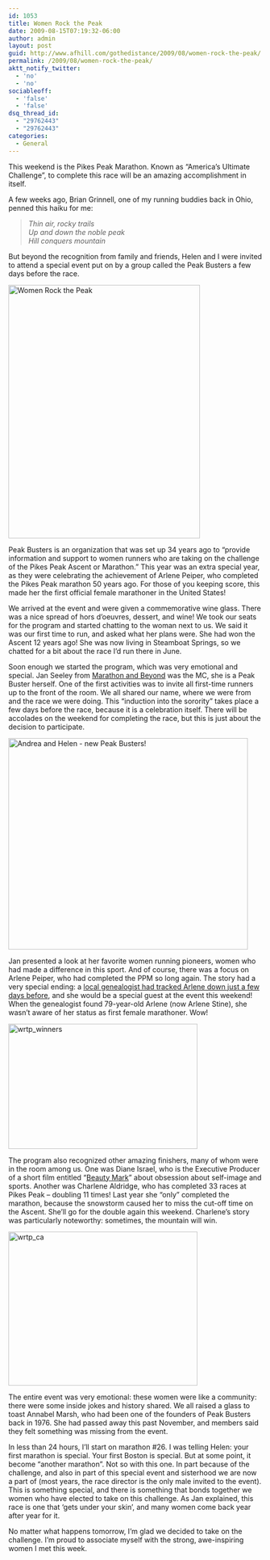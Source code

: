 ```yaml
---
id: 1053
title: Women Rock the Peak
date: 2009-08-15T07:19:32-06:00
author: admin
layout: post
guid: http://www.afhill.com/gothedistance/2009/08/women-rock-the-peak/
permalink: /2009/08/women-rock-the-peak/
aktt_notify_twitter:
  - 'no'
  - 'no'
sociableoff:
  - 'false'
  - 'false'
dsq_thread_id:
  - "29762443"
  - "29762443"
categories:
  - General
---
```

This weekend is the Pikes Peak Marathon. Known as &#8220;America&#8217;s Ultimate Challenge&#8221;, to complete this race will be an amazing accomplishment in itself.

A few weeks ago, Brian Grinnell, one of my running buddies back in Ohio, penned this haiku for me:

> _Thin air, rocky trails  
> Up and down the noble peak  
> Hill conquers mountain_

But beyond the recognition from family and friends, Helen and I were invited to attend a special event put on by a group called the Peak Busters a few days before the race.

<img src="http://www.afhill.com/gothedistance/wp-content/uploads/2009/08/wrtp.jpg" alt="Women Rock the Peak" title="Women Rock the Peak" width="380" height="502" class="aligncenter size-full wp-image-1051" /> 

Peak Busters is an organization that was set up 34 years ago to &#8220;provide information and support to women runners who are taking on the challenge of the Pikes Peak Ascent or Marathon.&#8221; This year was an extra special year, as they were celebrating the achievement of Arlene Peiper, who completed the Pikes Peak marathon 50 years ago. For those of you keeping score, this made her the first official female marathoner in the United States! 

We arrived at the event and were given a commemorative wine glass. There was a nice spread of hors d&#8217;oeuvres, dessert, and wine! We took our seats for the program and started chatting to the woman next to us. We said it was our first time to run, and asked what her plans were. She had won the Ascent 12 years ago! She was now living in Steamboat Springs, so we chatted for a bit about the race I&#8217;d run there in June. 

Soon enough we started the program, which was very emotional and special. Jan Seeley from [Marathon and Beyond](http://www.marathonandbeyond.com/) was the MC, she is a Peak Buster herself. One of the first activities was to invite all first-time runners up to the front of the room. We all shared our name, where we were from and the race we were doing. This &#8220;induction into the sorority&#8221; takes place a few days before the race, because it is a celebration itself. There will be accolades on the weekend for completing the race, but this is just about the decision to participate. 

<img src="http://www.afhill.com/gothedistance/wp-content/uploads/2009/08/wrtp_wine.jpg" alt="Andrea and Helen - new Peak Busters!" title="Andrea and Helen - new Peak Busters!" width="475" height="419" class="aligncenter size-full wp-image-1052" /> 

Jan presented a look at her favorite women running pioneers, women who had made a difference in this sport. And of course, there was a focus on Arlene Peiper, who had completed the PPM so long again. The story had a very special ending: a [local genealogist had tracked Arlene down just a few days before](http://www.gazette.com/sports/marathon-60182-ascent-peak.html), and she would be a special guest at the event this weekend! When the genealogist found 79-year-old Arlene (now Arlene Stine), she wasn&#8217;t aware of her status as first female marathoner. Wow! 

<img src="http://www.afhill.com/gothedistance/wp-content/uploads/2009/08/wrtp_winners.jpg" alt="wrtp_winners" title="wrtp_winners" width="375" height="248" class="aligncenter size-full wp-image-1055" /> 

The program also recognized other amazing finishers, many of whom were in the room among us. One was Diane Israel, who is the Executive Producer of a short film entitled &#8220;[Beauty Mark](http://www.beautymarkmovie.com/)&#8221; about obsession about self-image and sports. Another was Charlene Aldridge, who has completed 33 races at Pikes Peak &#8211; doubling 11 times! Last year she &#8220;only&#8221; completed the marathon, because the snowstorm caused her to miss the cut-off time on the Ascent. She&#8217;ll go for the double again this weekend. Charlene&#8217;s story was particularly noteworthy: sometimes, the mountain will win. 

<img src="http://www.afhill.com/gothedistance/wp-content/uploads/2009/08/wrtp_ca.jpg" alt="wrtp_ca" title="wrtp_ca" width="375" height="305" class="aligncenter size-full wp-image-1057" /> 

The entire event was very emotional: these women were like a community: there were some inside jokes and history shared. We all raised a glass to toast Annabel Marsh, who had been one of the founders of Peak Busters back in 1976. She had passed away this past November, and members said they felt something was missing from the event. 

In less than 24 hours, I&#8217;ll start on marathon #26. I was telling Helen: your first marathon is special. Your first Boston is special. But at some point, it become &#8220;another marathon&#8221;. Not so with this one. In part because of the challenge, and also in part of this special event and sisterhood we are now a part of (most years, the race director is the only male invited to the event). This is something special, and there is something that bonds together we women who have elected to take on this challenge. As Jan explained, this race is one that &#8216;gets under your skin&#8217;, and many women come back year after year for it. 

No matter what happens tomorrow, I&#8217;m glad we decided to take on the challenge. I&#8217;m proud to associate myself with the strong, awe-inspiring women I met this week.